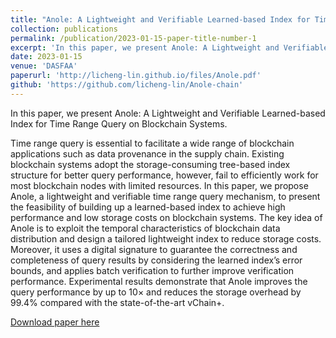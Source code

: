 ```yaml
---
title: "Anole: A Lightweight and Verifiable Learned-based Index for Time Range Query on Blockchain Systems"
collection: publications
permalink: /publication/2023-01-15-paper-title-number-1
excerpt: 'In this paper, we present Anole: A Lightweight and Verifiable Learned-based Index for Time Range Query on Blockchain Systems.'
date: 2023-01-15
venue: 'DASFAA'
paperurl: 'http://licheng-lin.github.io/files/Anole.pdf'
github: 'https://github.com/licheng-lin/Anole-chain'
---
```

In this paper, we present Anole: A Lightweight and Verifiable Learned-based Index for Time Range Query on Blockchain Systems.

Time range query is essential to facilitate a wide range of blockchain applications such as data provenance in the supply chain. Existing blockchain systems adopt the storage-consuming tree-based index structure for better query performance, however, fail to efficiently work for most blockchain nodes with limited resources. In this paper, we propose Anole, a lightweight and verifiable time range query mechanism, to present the feasibility of building up a learned-based index to achieve high performance and low storage costs on blockchain systems. The key idea of Anole is to exploit the temporal characteristics of blockchain data distribution and design a tailored lightweight index to reduce storage costs. Moreover, it uses a digital signature to guarantee the correctness and completeness of query results by considering the learned index’s error bounds,  and applies batch verification to further improve verification performance. Experimental results demonstrate that Anole improves the query performance by up to 10× and reduces the storage overhead by 99.4% compared with the state-of-the-art vChain+.

[Download paper here](http://licheng-lin.github.io/files/Anole.pdf)